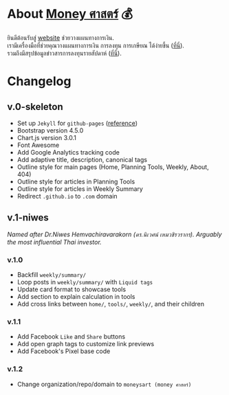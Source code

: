 # About [Money ศาสตร์](https://www.moneysart.com/) :moneybag:

ยินดีต้อนรับสู่ [website](https://www.moneysart.com/) ช่วยวางแผนทางการเงิน. <br>
เรามีเครื่องมือที่ช่วยคุณวางแผนทางการเงิน การลงทุน การเกษียณ ได้ง่ายขึ้น ([ที่นี่](https://www.moneysart.com/tools/)). <br>
รวมถึงมีสรุปข้อมูลข่าวสารการลงทุนรายสัปดาห์ ([ที่นี่](https://www.moneysart.com/weekly/)).

# Changelog
## v.0-skeleton
- Set up `Jekyll` for `github-pages` ([reference](https://nicolas-van.github.io/bootstrap-4-github-pages/))
- Bootstrap version 4.5.0
- Chart.js version 3.0.1
- Font Awesome
- Add Google Analytics tracking code
- Add adaptive title, description, canonical tags
- Outline style for main pages (Home, Planning Tools, Weekly, About, 404)
- Outline style for articles in Planning Tools
- Outline style for articles in Weekly Summary
- Redirect `.github.io` to `.com` domain

## v.1-niwes
*Named after Dr.Niwes Hemvachiravarakorn (ดร.นิเวศน์ เหมวชิรวรากร). Arguably the most influential Thai investor.*
### v.1.0
- Backfill `weekly/summary/`
- Loop posts in `weekly/summary/` with `Liquid tags`
- Update card format to showcase tools
- Add section to explain calculation in tools
- Add cross links between `home/`, `tools/`, `weekly/`, and their children
### v.1.1
- Add Facebook `Like` and `Share` buttons
- Add open graph tags to customize link previews
- Add Facebook's Pixel base code
<!-- - Add Facebook Messenger Plugin -->
### v.1.2
- Change organization/repo/domain to `moneysart (money ศาสตร์)`
